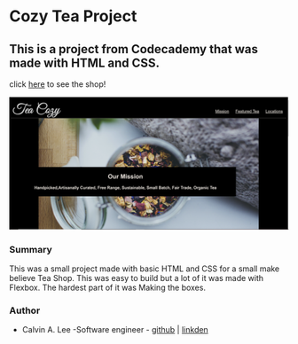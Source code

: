 # Cozy Tea Project

## This is a project from Codecademy that was made with HTML and CSS. 

click [here](https://calvinalee2006.github.io/Codecademy-Cozy-Tea-Project/) to see the shop!

![Tea Cozy Project](images/Screenshot%20(45).png)

### Summary
This was a small project made with basic HTML and CSS for a small make believe Tea Shop. This was easy to build but a lot of it was made with Flexbox. The hardest part of it was Making the boxes.  

### Author
- Calvin A. Lee -Software engineer - [github](https://github.com/calvinalee2006) | [linkden](https://www.linkedin.com/in/calvin-lee-90082006/)